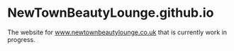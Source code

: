 NewTownBeautyLounge.github.io
=============================

The website for www.newtownbeautylounge.co.uk that is currently work in progress.
